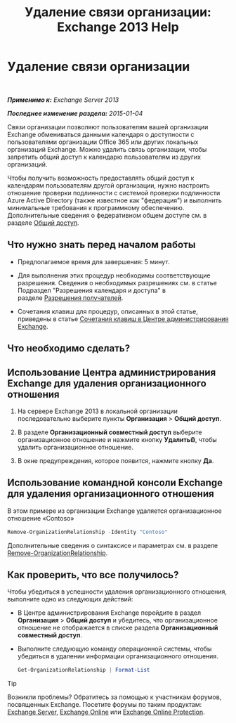 ﻿---
title: 'Удаление связи организации: Exchange 2013 Help'
TOCTitle: Удаление связи организации
ms:assetid: ff211394-f58b-4da7-bb3a-df6abcb5950e
ms:mtpsurl: https://technet.microsoft.com/ru-ru/library/JJ657513(v=EXCHG.150)
ms:contentKeyID: 50489536
ms.date: 05/22/2018
mtps_version: v=EXCHG.150
ms.translationtype: MT
---

# Удаление связи организации

 

_**Применимо к:** Exchange Server 2013_

_**Последнее изменение раздела:** 2015-01-04_

Связи организации позволяют пользователям вашей организации Exchange обмениваться данными календаря о доступности с пользователями организации Office 365 или других локальных организаций Exchange. Можно удалить связь организации, чтобы запретить общий доступ к календарю пользователям из других организаций.

Чтобы получить возможность предоставлять общий доступ к календарям пользователям другой организации, нужно настроить отношение проверки подлинности с системой проверки подлинности Azure Active Directory (также известное как "федерация") и выполнить минимальные требования к программному обеспечению. Дополнительные сведения о федеративном общем доступе см. в разделе [Общий доступ](sharing-exchange-2013-help.md).

## Что нужно знать перед началом работы

  - Предполагаемое время для завершения: 5 минут.

  - Для выполнения этих процедур необходимы соответствующие разрешения. Сведения о необходимых разрешениях см. в статье Подраздел "Разрешения календаря и доступа" в разделе [Разрешения получателей](recipients-permissions-exchange-2013-help.md).

  - Сочетания клавиш для процедур, описанных в этой статье, приведены в статье [Сочетания клавиш в Центре администрирования Exchange](keyboard-shortcuts-in-the-exchange-admin-center-exchange-online-protection-help.md).

## Что необходимо сделать?

## Использование Центра администрирования Exchange для удаления организационного отношения

1.  На сервере Exchange 2013 в локальной организации последовательно выберите пункты **Организация** \> **Общий доступ**.

2.  В разделе **Организационный совместный доступ** выберите организационное отношение и нажмите кнопку **Удалить**![Значок удаления](images/Dd979797.14f639f6-61e8-4418-bbfb-0db14de9d2f5(EXCHG.150).gif "Значок удаления"), чтобы удалить организационное отношение.

3.  В окне предупреждения, которое появится, нажмите кнопку **Да**.

## Использование командной консоли Exchange для удаления организационного отношения

В этом примере из организации Exchange удаляется организационное отношение «Contoso»

```powershell
Remove-OrganizationRelationship -Identity "Contoso"
```

Дополнительные сведения о синтаксисе и параметрах см. в разделе [Remove-OrganizationRelationship](https://technet.microsoft.com/ru-ru/library/ee332362\(v=exchg.150\)).

## Как проверить, что все получилось?

Чтобы убедиться в успешности удаления организационного отношения, выполните одно из следующих действий:

  - В Центре администрирования Exchange перейдите в раздел **Организация** \> **Общий доступ** и убедитесь, что организационное отношение не отображается в списке раздела **Организационный совместный доступ**.

  - Выполните следующую команду операционной системы, чтобы убедиться в удалении информации организационного отношения.
    
    ```powershell
    Get-OrganizationRelationship | Format-List
    ```

> [!TIP]  
> Возникли проблемы? Обратитесь за помощью к участникам форумов, посвященных Exchange. Посетите форумы по таким продуктам: <a href="https://go.microsoft.com/fwlink/p/?linkid=60612">Exchange Server</a>, <a href="https://go.microsoft.com/fwlink/p/?linkid=267542">Exchange Online</a> или <a href="https://go.microsoft.com/fwlink/p/?linkid=285351">Exchange Online Protection</a>.

